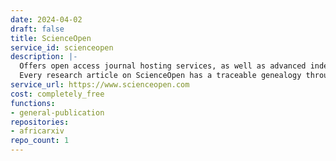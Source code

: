 ```yaml
---
date: 2024-04-02
draft: false
title: ScienceOpen
service_id: scienceopen
description: |-
  Offers open access journal hosting services, as well as advanced indexing and promotional services that showcase customer content within the discovery platform.
  Every research article on ScienceOpen has a traceable genealogy through citations, a public peer review process, and social interaction tracked by altmetrics, which they call research "context". ScienceOpen appoints members of the research community as Collection Editors who curate articles from multiple publishers in any topic. Collections support discovery of and within research communities. All content on the platform is available for post-publication peer review by scientific members with five or more peer-reviewed publications on their ORCID, and all articles can be publicly commented on by members with one or more items.
service_url: https://www.scienceopen.com
cost: completely_free
functions:
- general-publication
repositories:
- africarxiv
repo_count: 1
---
```



